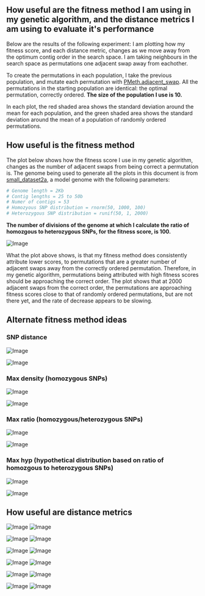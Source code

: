 How useful are the fitness method I am using in my genetic algorithm, and the distance metrics I am using to evaluate it's performance
--------

Below are the results of the following experiment: I am plotting how my fitness score, and each distance metric, changes as we move away from the optimum contig order in the search space. I am taking neighbours in the search space as permutations one adjacent swap away from eachother.

To create the permutations in each population, I take the previous population, and mutate each permutation with [PMeth.adjacent_swap](https://github.com/edwardchalstrey1/pmeth). All the permutations in the starting population are identical: the optimal permutation, correctly ordered. **The size of the population I use is 10.**

In each plot, the red shaded area shows the standard deviation around the mean for each population, and the green shaded area shows the standard deviation around the mean of a population of randomly ordered permutations.

How useful is the fitness method
--------

The plot below shows how the fitness score I use in my genetic algorithm, changes as the number of adjacent swaps from being correct a permutation is. The genome being used to generate all the plots in this document is from [small_dataset2a](https://github.com/edwardchalstrey1/fragmented_genome_with_snps/tree/master/arabidopsis_datasets/small_dataset2a), a model genome with the following parameters:




```r
# Genome length = 2Kb
# Contig lengths = 25 to 50b
# Numer of contigs = 53
# Homozyous SNP distribution = rnorm(50, 1000, 100)
# Heterozygous SNP distribution = runif(50, 1, 2000) 
```

**The number of divisions of the genome at which I calculate the ratio of homozgous to heterozygous SNPs, for the fitness score, is 100.**

![Image](https://github.com/edwardchalstrey1/fragmented_genome_with_snps/blob/master/arabidopsis_datasets/small_dataset2a/adjacent_swaps_Fitness_2000pop_10size_0.1Kdiv_swap1.png?raw=true)

What the plot above shows, is that my fitness method does consistently attribute lower scores, to permutations that are a greater number of adjacent swaps away from the correctly ordered permutation. Therefore, in my genetic algorithm, permutations being attributed with high fitness scores should be approaching the correct order. The plot shows that at 2000 adjacent swaps from the correct order, the permutations are approaching fitness scores close to that of randomly ordered permutations, but are not there yet, and the rate of decrease appears to be slowing.

Alternate fitness method ideas
----------------

### SNP distance

![Image](https://github.com/edwardchalstrey1/fragmented_genome_with_snps/blob/thirdfitness/arabidopsis_datasets/small_dataset2b/adjacent_swaps_Fitness_2000pop_10size_swap1_snp_distance.png?raw=true)

![Image](https://github.com/edwardchalstrey1/fragmented_genome_with_snps/blob/thirdfitness/arabidopsis_datasets/small_dataset2b/adjacent_swaps_Fitness_10000pop_10size_swap1_snp_distance.png?raw=true)

### Max density (homozygous SNPs)

![Image](https://github.com/edwardchalstrey1/fragmented_genome_with_snps/blob/thirdfitness/arabidopsis_datasets/small_dataset2b/adjacent_swaps_Fitness_2000pop_10size_swap1_max_density.png?raw=true)

![Image](https://github.com/edwardchalstrey1/fragmented_genome_with_snps/blob/max_density/arabidopsis_datasets/small_dataset2b/adjacent_swaps_Fitness_10000pop_10size_swap1_density.png?raw=true)

### Max ratio (homozygous/heterozygous SNPs)

![Image](https://github.com/edwardchalstrey1/fragmented_genome_with_snps/blob/thirdfitness/arabidopsis_datasets/small_dataset2b/adjacent_swaps_Fitness_2000pop_10size_swap1_max_ratio.png?raw=true)

![Image](https://github.com/edwardchalstrey1/fragmented_genome_with_snps/blob/thirdfitness/arabidopsis_datasets/small_dataset2b/adjacent_swaps_Fitness_10000pop_10size_swap1_max_ratio.png?raw=true)


### Max hyp (hypothetical distribution based on ratio of homozgous to heterozygous SNPs)

![Image](https://github.com/edwardchalstrey1/fragmented_genome_with_snps/blob/master/arabidopsis_datasets/small_dataset2c/adjacent_swaps_Fitness_2000pop_10size_swap1_max_hyp.png?raw=true)

![Image](https://github.com/edwardchalstrey1/fragmented_genome_with_snps/blob/master/arabidopsis_datasets/small_dataset2c/adjacent_swaps_Fitness_10000pop_10size_swap1_max_hyp.png?raw=true)

How useful are distance metrics
--------

![Image](https://github.com/edwardchalstrey1/fragmented_genome_with_snps/blob/master/arabidopsis_datasets/small_dataset2a/adjacent_swaps_DeviationDistance_2000pop_10size_0.1Kdiv_swap1.png?raw=true)
![Image](https://github.com/edwardchalstrey1/fragmented_genome_with_snps/blob/master/arabidopsis_datasets/small_dataset2a/adjacent_swaps_DeviationDistance_10000pop_10size_0.1Kdiv_swap1.png?raw=true)

![Image](https://github.com/edwardchalstrey1/fragmented_genome_with_snps/blob/master/arabidopsis_datasets/small_dataset2a/adjacent_swaps_SquareDeviationDistance_2000pop_10size_0.1Kdiv_swap1.png?raw=true)
![Image](https://github.com/edwardchalstrey1/fragmented_genome_with_snps/blob/master/arabidopsis_datasets/small_dataset2a/adjacent_swaps_SquareDeviationDistance_10000pop_10size_0.1Kdiv_swap1.png?raw=true)

![Image](https://github.com/edwardchalstrey1/fragmented_genome_with_snps/blob/master/arabidopsis_datasets/small_dataset2a/adjacent_swaps_HammingDistance_2000pop_10size_0.1Kdiv_swap1.png?raw=true)
![Image](https://github.com/edwardchalstrey1/fragmented_genome_with_snps/blob/master/arabidopsis_datasets/small_dataset2a/adjacent_swaps_HammingDistance_10000pop_10size_0.1Kdiv_swap1.png?raw=true)

![Image](https://github.com/edwardchalstrey1/fragmented_genome_with_snps/blob/master/arabidopsis_datasets/small_dataset2a/adjacent_swaps_RDistance_2000pop_10size_0.1Kdiv_swap1.png?raw=true)
![Image](https://github.com/edwardchalstrey1/fragmented_genome_with_snps/blob/master/arabidopsis_datasets/small_dataset2a/adjacent_swaps_RDistance_10000pop_10size_0.1Kdiv_swap1.png?raw=true)

![Image](https://github.com/edwardchalstrey1/fragmented_genome_with_snps/blob/master/arabidopsis_datasets/small_dataset2a/adjacent_swaps_LongestCommonSubsequence_2000pop_10size_0.1Kdiv_swap1.png?raw=true)
![Image](https://github.com/edwardchalstrey1/fragmented_genome_with_snps/blob/master/arabidopsis_datasets/small_dataset2a/adjacent_swaps_LongestCommonSubsequence_10000pop_10size_0.1Kdiv_swap1.png?raw=true)

![Image](https://github.com/edwardchalstrey1/fragmented_genome_with_snps/blob/master/arabidopsis_datasets/small_dataset2a/adjacent_swaps_KendallsTau_2000pop_10size_0.1Kdiv_swap1.png?raw=true)
![Image](https://github.com/edwardchalstrey1/fragmented_genome_with_snps/blob/master/arabidopsis_datasets/small_dataset2a/adjacent_swaps_KendallsTau_10000pop_10size_0.1Kdiv_swap1.png?raw=true)
